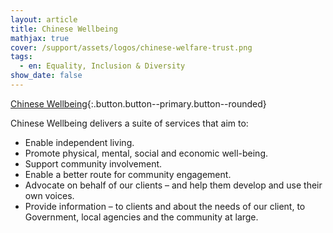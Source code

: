 ```yaml
---
layout: article
title: Chinese Wellbeing
mathjax: true
cover: /support/assets/logos/chinese-welfare-trust.png
tags:
  - en: Equality, Inclusion & Diversity
show_date: false
---
```


[Chinese Wellbeing](https://www.chinesewellbeing.co.uk){:.button.button--primary.button--rounded}

Chinese Wellbeing delivers a suite of services that aim to:

- Enable independent living.
- Promote physical, mental, social and economic well-being.
- Support community involvement.
- Enable a better route for community engagement.
- Advocate on behalf of our clients – and help them develop and use their own voices.
- Provide information – to clients and about the needs of our client, to Government, local agencies and the community at large.
